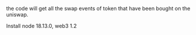 the code will get all the swap events of token that have been bought on the uniswap.



Install node 18.13.0, web3 1.2

